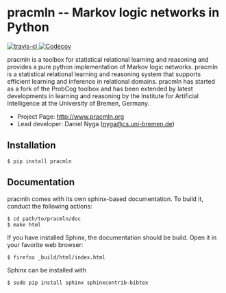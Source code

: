 
pracmln -- Markov logic networks in Python
==========================================
<a href="https://travis-ci.org/seba90/pracmln/">
    <img src="https://travis-ci.org/seba90/pracmln.svg?branch=master" alt="travis-ci"/>
</a>
<a href="http://codecov.io/github/seba90/pracmln?branch=master">
    <img src="http://codecov.io/github/seba90/pracmln/coverage.svg?branch=master" alt="Codecov" />
</a>
  
pracmln is a toolbox for statistical relational learning and reasoning and provides a pure python implementation of Markov logic networks. pracmln is a statistical relational learning and reasoning system that supports efficient learning and inference in relational domains. pracmln has started as a fork of the ProbCog toolbox and has been extended by latest developments in learning and reasoning by the Institute for Artificial Intelligence  at the University of Bremen, Germany.


  * Project Page: http://www.pracmln.org
  * Lead developer: Daniel Nyga (nyga@cs.uni-bremen.de)


Installation
------------

    $ pip install pracmln
    

Documentation
-------------

pracmln comes with its own sphinx-based documentation. To build it, conduct the following actions:

    $ cd path/to/pracmln/doc
    $ make html

If you have installed Sphinx, the documentation should be build. Open
it in your favorite web browser:

    $ firefox _build/html/index.html

Sphinx can be installed with

    $ sudo pip install sphinx sphinxcontrib-bibtex 



